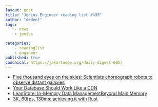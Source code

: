 ```yaml
---
layout: post
title: "Jenius Engineer reading list #435"
author: "dedenf"
tags:
    - news
    - jenius

categories:
    - readinglist
    - engineer
published: true
canonical: https://jakartadev.org/daily-digest-605/
---
```


- [Five thousand eyes on the skies: Scientists choreograph robots to observe distant galaxies](https://news.fnal.gov/2020/07/five-thousand-eyes-on-the-skies-scientists-choreograph-robots-to-observe-distant-galaxies/)
- [Your Database Should Work Like a CDN](https://www.cockroachlabs.com/blog/distributed-database-performance/)
- [LeanStore: In-Memory Data ManagementBeyond Main Memory](https://db.in.tum.de/~leis/papers/leanstore.pdf)
- [3K, 60fps, 130ms: achieving it with Rust](https://blog.tonari.no/why-we-love-rust)
